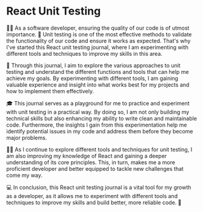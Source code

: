 # React Unit Testing

👨‍💻 As a software developer, ensuring the quality of our code is of utmost importance. 💯 Unit testing is one of the most effective methods to validate the functionality of our code and ensure it works as expected. That's why I've started this React unit testing journal, where I am experimenting with different tools and techniques to improve my skills in this area.

🔎 Through this journal, I aim to explore the various approaches to unit testing and understand the different functions and tools that can help me achieve my goals. By experimenting with different tools, I am gaining valuable experience and insight into what works best for my projects and how to implement them effectively.

🎓 This journal serves as a playground for me to practice and experiment with unit testing in a practical way. By doing so, I am not only building my technical skills but also enhancing my ability to write clean and maintainable code. Furthermore, the insights I gain from this experimentation help me identify potential issues in my code and address them before they become major problems.

👨‍🔬 As I continue to explore different tools and techniques for unit testing, I am also improving my knowledge of React and gaining a deeper understanding of its core principles. This, in turn, makes me a more proficient developer and better equipped to tackle new challenges that come my way.

💻 In conclusion, this React unit testing journal is a vital tool for my growth as a developer, as it allows me to experiment with different tools and techniques to improve my skills and build better, more reliable code. 🚀
